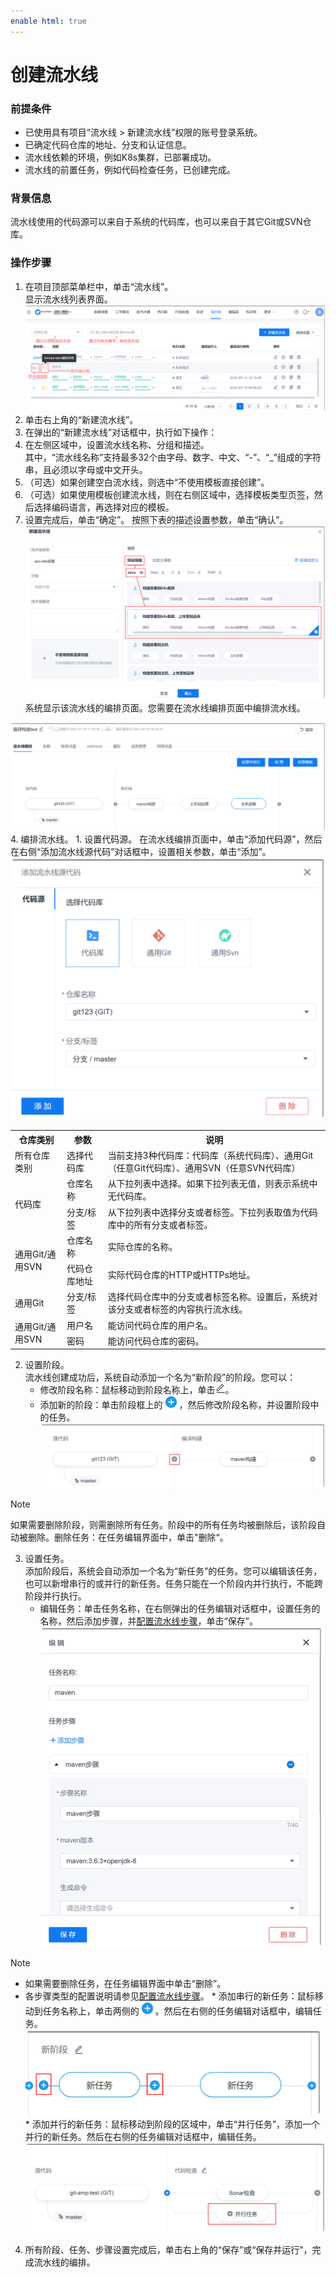 ```yaml
---
enable html: true
---
```

# 创建流水线

### 前提条件
* 已使用具有项目“流水线 > 新建流水线”权限的账号登录系统。
* 已确定代码仓库的地址、分支和认证信息。
* 流水线依赖的环境，例如K8s集群，已部署成功。
* 流水线的前置任务，例如代码检查任务，已创建完成。

### 背景信息      
流水线使用的代码源可以来自于系统的代码库，也可以来自于其它Git或SVN仓库。

### 操作步骤
1. 在项目顶部菜单栏中，单击“流水线”。                
     显示流水线列表界面。                          
      <img src="fig/流水线-列表.png" style="zoom:50%">              
2. 单击右上角的“新建流水线”。
3. 在弹出的“新建流水线”对话框中，执行如下操作：       
  1. 在左侧区域中，设置流水线名称、分组和描述。    
    其中，“流水线名称”支持最多32个由字母、数字、中文、“-”、“_”组成的字符串，且必须以字母或中文开头。
  2. （可选）如果创建空白流水线，则选中“不使用模板直接创建”。
  3. （可选）如果使用模板创建流水线，则在右侧区域中，选择模板类型页签，然后选择编码语言，再选择对应的模板。
  4. 设置完成后，单击“确定”。
按照下表的描述设置参数，单击“确认”。                     
    <img src="fig/流水线-新建.png" style="zoom:50%">                    
   系统显示该流水线的编排页面。您需要在流水线编排页面中编排流水线。                 
   <img src="fig/流水线-编排.png" style="zoom:50%">             
4. 编排流水线。
  1. 设置代码源。            
    在流水线编排页面中，单击“添加代码源”，然后在右侧“添加流水线源代码”对话框中，设置相关参数，单击“添加”。            
     <img src="fig/流水线-添加代码源.png" style="zoom:50%">
     <table>
<tr>
    <th>仓库类别</th>
    <th>参数</th>
    <th>说明</th>
</tr>
<tr>
    <td>所有仓库类别 </td>
    <td>选择代码库 </td>
    <td>当前支持3种代码库：代码库（系统代码库）、通用Git（任意Git代码库）、通用SVN（任意SVN代码库）</td>
</tr>
<tr>
    <td rowspan="2">代码库 </td>
    <td>仓库名称</td>
    <td>从下拉列表中选择。如果下拉列表无值，则表示系统中无代码库。</td>
</tr>
<tr>
    <td>分支/标签</td>
    <td>从下拉列表中选择分支或者标签。下拉列表取值为代码库中的所有分支或者标签。</td>
</tr>
<tr>
    <td rowspan="2">通用Git/通用SVN</td>
    <td>仓库名称</td>
    <td>实际仓库的名称。</td>
</tr>
<tr>
    <td>代码仓库地址</td>
    <td>实际代码仓库的HTTP或HTTPs地址。</td>
</tr>
<tr>
    <td>通用Git</td>
    <td>分支/标签</td>
    <td>选择代码仓库中的分支或者标签名称。设置后，系统对该分支或者标签的内容执行流水线。</td>
</tr>
<tr>
    <td rowspan="2">通用Git/通用SVN</td>
    <td>用户名</td>
    <td>能访问代码仓库的用户名。</td>
</tr>
<tr>
    <td>密码</td>
    <td>能访问代码仓库的密码。</td>
</tr>
</table>
 
  2. 设置阶段。               
      流水线创建成功后，系统自动添加一个名为“新阶段”的阶段。您可以：
      * 修改阶段名称：鼠标移动到阶段名称上，单击![](fig/modify01.png)。
      * 添加新的阶段：单击阶段框上的![](fig/add02.png)，然后修改阶段名称，并设置阶段中的任务。                        
        <img src="fig/流水线-添加阶段.png" style="zoom:50%">                   
> [!NOTE]
> 如果需要删除阶段，则需删除所有任务。阶段中的所有任务均被删除后，该阶段自动被删除。删除任务：在任务编辑界面中，单击"删除“。

  3. 设置任务。                               
    添加阶段后，系统会自动添加一个名为“新任务”的任务。您可以编辑该任务，也可以新增串行的或并行的新任务。任务只能在一个阶段内并行执行，不能跨阶段并行执行。
     * 编辑任务：单击任务名称，在右侧弹出的任务编辑对话框中，设置任务的名称，然后添加步骤，并[配置流水线步骤](12.3-config-steps-in-pipeline.md)，单击“保存”。
        <img src="fig/流水线-编辑任务.png" style="zoom:50%">
> [!NOTE]
> * 如果需要删除任务，在任务编辑界面中单击“删除”。
> * 各步骤类型的配置说明请参见[配置流水线步骤](12.3-config-steps-in-pipeline.md)。
     * 添加串行的新任务：鼠标移动到任务名称上，单击两侧的![](fig/add02.png)。然后在右侧的任务编辑对话框中，编辑任务。        
         <img src="fig/流水线-添加任务.png" style="zoom:50%">         
     * 添加并行的新任务：鼠标移动到阶段的区域中，单击“并行任务”，添加一个并行的新任务。然后在右侧的任务编辑对话框中，编辑任务。         
         <img src="fig/流水线-添加并行任务.png" style="zoom:50%">       
 
  4. 所有阶段、任务、步骤设置完成后，单击右上角的“保存”或“保存并运行”，完成流水线的编排。
    
